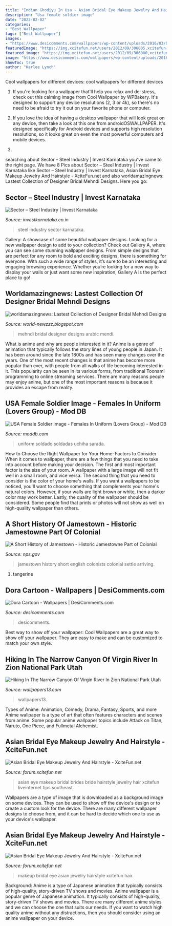 ```yaml
---
title: "Indian Ghodiyu In Usa ~ Asian Bridal Eye Makeup Jewelry And Hairstyle"
description: "Usa female soldier image"
date: "2022-02-02"
categories:
- "Best Wallpaper"
tags: ["Best Wallpaper"]
images:
- "https://www.desicomments.com/wallpapers/wp-content/uploads/2016/03/Dora-Cartoon-DC087-768x428.jpg"
featuredImage: "https://img.xcitefun.net/users/2012/09/306005,xcitefun-asian-bridal-eye-makeup-jewelry-and-hair.jpg"
featured_image: "https://img.xcitefun.net/users/2012/09/306000,xcitefun-asian-bridal-eye-makeup-jewelry-and-hair.jpg"
image: "https://www.desicomments.com/wallpapers/wp-content/uploads/2016/03/Dora-Cartoon-DC087-768x428.jpg"
ShowToc: true
author: "Karlee Lynch"
---
```



Cool wallpapers for different devices:
cool wallpapers for different devices 

1. If you're looking for a wallpaper that'll help you relax and de-stress, check out this calming image from Cool Wallpaper by WPBakery. It's designed to support any device resolutions (2, 3 or 4k), so there's no need to be afraid to try it out on your favorite phone or computer.

2. If you love the idea of having a desktop wallpaper that will look great on any device, then take a look at this one from androidOSWALLPAPER. It's designed specifically for Android devices and supports high resolution resolutions, so it looks great on even the most powerful computers and mobile devices.

3.

	

		
searching about Sector – Steel Industry | Invest Karnataka you've came to the right page. We have 8 Pics about Sector – Steel Industry | Invest Karnataka like Sector – Steel Industry | Invest Karnataka, Asian Bridal Eye Makeup Jewelry And Hairstyle - XciteFun.net and also worldamazingnews: Lastest Collection of Designer Bridal Mehndi Designs. Here you go:
		
    
## Sector – Steel Industry | Invest Karnataka

<img loading=lazy src="https://www.investkarnataka.co.in/wp-content/uploads/2020/07/Steel-Industry-.jpg" onerror="this.onerror=null;this.src='https://tse3.mm.bing.net/th?id=OIP.M2MeJygeXlzEk4D_VMYLcQHaE8&amp;pid=15.1';" alt="Sector – Steel Industry | Invest Karnataka">

_Source: investkarnataka.co.in_

>steel industry sector karnataka. 

	

Gallery: A showcase of some beautiful wallpaper designs.
Looking for a new wallpaper design to add to your collection? Check out Gallery A, where you can see some stunning wallpaper designs. From simple designs that are perfect for any room to bold and exciting designs, there is something for everyone. With such a wide range of styles, it’s sure to be an interesting and engaging browsing experience. Whether you’re looking for a new way to display your walls or just want some new inspiration, Gallery A is the perfect place to go!





	
	
    
## Worldamazingnews: Lastest Collection Of Designer Bridal Mehndi Designs

<img loading=lazy src="https://4.bp.blogspot.com/_mr-PNhz6Xhg/TPR_tDUd2TI/AAAAAAAACoI/HAS_d3tYw5E/s1600/mehndi-design-2.jpg" onerror="this.onerror=null;this.src='https://tse1.mm.bing.net/th?id=OIP.BH3kqt-4BOMBlvbRSDbTogHaJ4&amp;pid=15.1';" alt="worldamazingnews: Lastest Collection of Designer Bridal Mehndi Designs">

_Source: world-newzzz.blogspot.com_

>mehndi bridal designer designs arabic mendi. 

	

What is anime and why are people interested in it?
Anime is a genre of animation that typically follows the story lines of young people in Japan. It has been around since the late 1800s and has seen many changes over the years. One of the most recent changes is that anime has become more popular than ever, with people from all walks of life becoming interested in it. This popularity can be seen in its various forms, from traditional Toonami programming to online streaming services. There are many reasons people may enjoy anime, but one of the most important reasons is because it provides an escape from reality.

    
## USA Female Soldier Image - Females In Uniform (Lovers Group) - Mod DB

<img loading=lazy src="https://media.moddb.com/images/groups/1/6/5425/00000008786_385811984833435_1175778324_n.jpg" onerror="this.onerror=null;this.src='https://tse3.mm.bing.net/th?id=OIP.Yn3aU6zBbK9NGurKirEqpgHaLs&amp;pid=15.1';" alt="USA Female Soldier image - Females In Uniform (Lovers Group) - Mod DB">

_Source: moddb.com_

>uniform soldado soldadas uchiha sarada. 

	

How to Choose the Right Wallpaper for Your Home: Factors to Consider
When it comes to wallpaper, there are a few things that you need to take into account before making your decision. The first and most important factor is the size of your room. A wallpaper with a large image will not fit well in a small room, and vice versa. 
The second thing that you need to consider is the color of your home's walls. If you want a wallpapers to be noticed, you'll want to choose something that complements your home's natural colors. However, if your walls are light brown or white, then a darker color may work better. 
Lastly, the quality of the wallpaper should be considered. Some people find that prints or photos will not show as well on high-quality wallpaper than others.

    
## A Short History Of Jamestown - Historic Jamestowne Part Of Colonial

<img loading=lazy src="https://www.nps.gov/jame/learn/historyculture/images/D-4-Colonists-Landing-at-Jamestown-for-web.jpg" onerror="this.onerror=null;this.src='https://tse3.mm.bing.net/th?id=OIP.mk2GWy5QF3Qw3WtCbR6iWQAAAA&amp;pid=15.1';" alt="A Short History of Jamestown - Historic Jamestowne Part of Colonial">

_Source: nps.gov_

>jamestown history short english colonists colonial settle arriving. 

	

1. tangerine 

    
## Dora Cartoon - Wallpapers | DesiComments.com

<img loading=lazy src="https://www.desicomments.com/wallpapers/wp-content/uploads/2016/03/Dora-Cartoon-DC087-768x428.jpg" onerror="this.onerror=null;this.src='https://tse4.mm.bing.net/th?id=OIP.hlADW4Uz0pgHZMgwXg1QUQHaEI&amp;pid=15.1';" alt="Dora Cartoon - Wallpapers | DesiComments.com">

_Source: desicomments.com_

>desicomments. 

	

Best way to show off your wallpaper:
Cool Wallpapers are a great way to show off your wallpaper. They are easy to make and can be customized to match your own style.

    
## Hiking In The Narrow Canyon Of Virgin River In Zion National Park Utah

<img loading=lazy src="https://www.wallpapers13.com/wp-content/uploads/2019/07/Hiking-in-the-narrow-Canyon-of-Virgin-River-in-Zion-National-Park-Utah-USA-Panorama-1680x1050.jpg" onerror="this.onerror=null;this.src='https://tse4.mm.bing.net/th?id=OIP.hoeN4a468-rnqK0h9xjUXAHaEo&amp;pid=15.1';" alt="Hiking In The Narrow Canyon Of Virgin River In Zion National Park Utah">

_Source: wallpapers13.com_

>wallpapers13. 

	

Types of Anime: Animation, Comedy, Drama, Fantasy, Sports, and more
Anime wallpaper is a type of art that often features characters and scenes from anime. Some popular anime wallpaper topics include Attack on Titan, Naruto, One Piece, and Fullmetal Alchemist.

    
## Asian Bridal Eye Makeup Jewelry And Hairstyle - XciteFun.net

<img loading=lazy src="https://img.xcitefun.net/users/2012/09/306005,xcitefun-asian-bridal-eye-makeup-jewelry-and-hair.jpg" onerror="this.onerror=null;this.src='https://tse3.mm.bing.net/th?id=OIP.-iDJW65vHa6F4kxcJ0CjCQHaLH&amp;pid=15.1';" alt="Asian Bridal Eye Makeup Jewelry And Hairstyle - XciteFun.net">

_Source: forum.xcitefun.net_

>asian eye makeup bridal brides bride hairstyle jewelry hair xcitefun liveinternet tips southeast. 

	

Wallpapers are a type of image that is downloaded as a background image on some devices. They can be used to show off the device's design or to create a custom look for the device. There are many different wallpaper designs to choose from, and it can be hard to decide which one to use as your device's wallpaper.

    
## Asian Bridal Eye Makeup Jewelry And Hairstyle - XciteFun.net

<img loading=lazy src="https://img.xcitefun.net/users/2012/09/306000,xcitefun-asian-bridal-eye-makeup-jewelry-and-hair.jpg" onerror="this.onerror=null;this.src='https://tse4.mm.bing.net/th?id=OIP.exJaKyPqMSHGWnE928BOHQHaLH&amp;pid=15.1';" alt="Asian Bridal Eye Makeup Jewelry And Hairstyle - XciteFun.net">

_Source: forum.xcitefun.net_

>makeup bridal eye asian jewelry hairstyle xcitefun hair. 

	

Background: Anime is a type of Japanese animation that typically consists of high-quality, story-driven TV shows and movies.
Anime wallpaper is a popular genre of Japanese animation. It typically consists of high-quality, story-driven TV shows and movies. There are many different anime styles and we can choose the one that suits our needs. If you want to watch high quality anime without any distractions, then you should consider using an anime wallpaper on your device.

